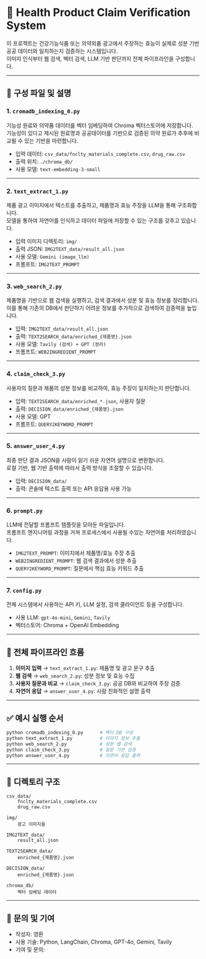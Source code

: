 # 💊 Health Product Claim Verification System

이 프로젝트는 건강기능식품 또는 의약외품 광고에서 주장하는 효능이 실제로 성분 기반 공공 데이터와 일치하는지 검증하는 시스템입니다.<br/>
이미지 인식부터 웹 검색, 벡터 검색, LLM 기반 판단까지 전체 파이프라인을 구성합니다.

---

## 🔧 구성 파일 및 설명

### 1. `cromadb_indexing_0.py`  
기능성 원료와 의약품 데이터를 벡터 임베딩하여 Chroma 벡터스토어에 저장합니다. <br/>
기능성이 있다고 제시된 원료명과 공공데이터를 기반으로 검증된 의약 원료가 추후에 비교될 수 있는 기반을 마련합니다.
- 입력 데이터: `csv_data/fnclty_materials_complete.csv`, `drug_raw.csv`
- 출력 위치: `./chroma_db/`
- 사용 모델: `text-embedding-3-small`

---

### 2. `text_extract_1.py`  
제품 광고 이미지에서 텍스트를 추출하고, 제품명과 효능 주장을 LLM을 통해 구조화합니다. <br/>
모델을 통하여 자연어를 인식하고 데이터 파일에 저장할 수 있는 구조를 갖추고 있습니다.
- 입력 이미지 디렉토리: `img/`
- 출력 JSON: `IMG2TEXT_data/result_all.json`
- 사용 모델: `Gemini (image_llm)`
- 프롬프트: `IMG2TEXT_PROMPT`

---

### 3. `web_search_2.py`  
제품명을 기반으로 웹 검색을 실행하고, 검색 결과에서 성분 및 효능 정보를 정리합니다. <br/>
이를 통해 기존의 DB에서 판단하기 어려운 정보를 추가적으로 검색하여 검증력을 높입니다.
- 입력: `IMG2TEXT_data/result_all.json`
- 출력: `TEXT2SEARCH_data/enriched_{제품명}.json`
- 사용 모델: `Tavily (검색) + GPT (정리)`
- 프롬프트: `WEB2INGREDIENT_PROMPT`

---

### 4. `claim_check_3.py`  
사용자의 질문과 제품의 성분 정보를 비교하여, 효능 주장이 일치하는지 판단합니다. 
- 입력: `TEXT2SEARCH_data/enriched_*.json`, 사용자 질문
- 출력: `DECISION_data/enriched_{제품명}.json`
- 사용 모델: GPT
- 프롬프트: `QUERY2KEYWORD_PROMPT`

---

### 5. `answer_user_4.py`  
최종 판단 결과 JSON을 사람이 읽기 쉬운 자연어 설명으로 변환합니다. <br/>
로컬 기반, 웹 기반 출력에 따라서 출력 방식을 조절할 수 있습니다.
- 입력: `DECISION_data/`
- 출력: 콘솔에 텍스트 출력 또는 API 응답용 사용 가능

---

### 6. `prompt.py`  
LLM에 전달할 프롬프트 템플릿을 모아둔 파일입니다. <br/>
프롬프트 엔지니어링 과정을 거쳐 프로세스에서 사용될 수있는 자연어를 처리하였습니다.
- `IMG2TEXT_PROMPT`: 이미지에서 제품명/효능 주장 추출
- `WEB2INGREDIENT_PROMPT`: 웹 검색 결과에서 성분 추출
- `QUERY2KEYWORD_PROMPT`: 질문에서 핵심 효능 키워드 추출

---

### 7. `config.py`  
전체 시스템에서 사용하는 API 키, LLM 설정, 검색 클라이언트 등을 구성합니다.
- 사용 LLM: `gpt-4o-mini`, `Gemini`, `Tavily`
- 벡터스토어: Chroma + OpenAI Embedding

---

## 🔄 전체 파이프라인 흐름

1. **이미지 입력**
   → `text_extract_1.py`: 제품명 및 광고 문구 추출  
2. **웹 검색**
   → `web_search_2.py`: 성분 정보 및 효능 수집  
3. **사용자 질문과 비교**
   → `claim_check_3.py`: 공공 DB와 비교하여 주장 검증  
4. **자연어 응답**
   → `answer_user_4.py`: 사람 친화적인 설명 출력

---

## ✅ 예시 실행 순서

```bash
python cromadb_indexing_0.py      # 벡터 DB 구성
python text_extract_1.py          # 이미지 정보 추출
python web_search_2.py            # 성분 웹 검색
python claim_check_3.py           # 질문 기반 검증
python answer_user_4.py           # 자연어 응답 출력
```

---

## 📂 디렉토리 구조

```
csv_data/
    fnclty_materials_complete.csv
    drug_raw.csv

img/
    광고 이미지들

IMG2TEXT_data/
    result_all.json

TEXT2SEARCH_data/
    enriched_{제품명}.json

DECISION_data/
    enriched_{제품명}.json

chroma_db/
    벡터 임베딩 데이터
```

---

## 💬 문의 및 기여

- 작성자: 영환  
- 사용 기술: Python, LangChain, Chroma, GPT-4o, Gemini, Tavily  
- 기여 및 문의: 
